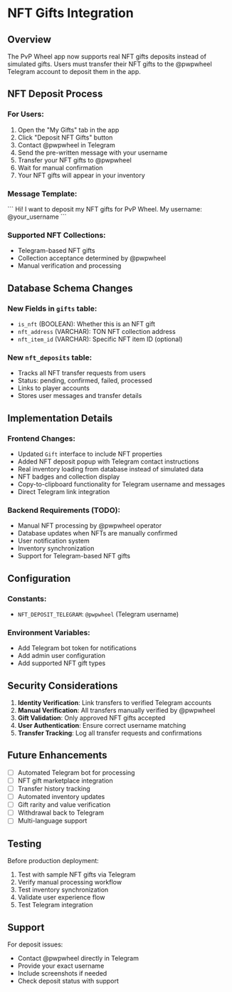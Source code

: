# NFT Gifts Integration

## Overview
The PvP Wheel app now supports real NFT gifts deposits instead of simulated gifts. Users must transfer their NFT gifts to the @pwpwheel Telegram account to deposit them in the app.

## NFT Deposit Process

### For Users:
1. Open the "My Gifts" tab in the app
2. Click "Deposit NFT Gifts" button
3. Contact @pwpwheel in Telegram
4. Send the pre-written message with your username
5. Transfer your NFT gifts to @pwpwheel
6. Wait for manual confirmation
7. Your NFT gifts will appear in your inventory

### Message Template:
\`\`\`
Hi! I want to deposit my NFT gifts for PvP Wheel. My username: @your_username
\`\`\`

### Supported NFT Collections:
- Telegram-based NFT gifts
- Collection acceptance determined by @pwpwheel
- Manual verification and processing

## Database Schema Changes

### New Fields in `gifts` table:
- `is_nft` (BOOLEAN): Whether this is an NFT gift
- `nft_address` (VARCHAR): TON NFT collection address
- `nft_item_id` (VARCHAR): Specific NFT item ID (optional)

### New `nft_deposits` table:
- Tracks all NFT transfer requests from users
- Status: pending, confirmed, failed, processed
- Links to player accounts
- Stores user messages and transfer details

## Implementation Details

### Frontend Changes:
- Updated `Gift` interface to include NFT properties
- Added NFT deposit popup with Telegram contact instructions
- Real inventory loading from database instead of simulated data
- NFT badges and collection display
- Copy-to-clipboard functionality for Telegram username and messages
- Direct Telegram link integration

### Backend Requirements (TODO):
- Manual NFT processing by @pwpwheel operator
- Database updates when NFTs are manually confirmed
- User notification system
- Inventory synchronization
- Support for Telegram-based NFT gifts

## Configuration

### Constants:
- `NFT_DEPOSIT_TELEGRAM`: `@pwpwheel` (Telegram username)

### Environment Variables:
- Add Telegram bot token for notifications
- Add admin user configuration
- Add supported NFT gift types

## Security Considerations

1. **Identity Verification**: Link transfers to verified Telegram accounts
2. **Manual Verification**: All transfers manually verified by @pwpwheel
3. **Gift Validation**: Only approved NFT gifts accepted
4. **User Authentication**: Ensure correct username matching
5. **Transfer Tracking**: Log all transfer requests and confirmations

## Future Enhancements

- [ ] Automated Telegram bot for processing
- [ ] NFT gift marketplace integration
- [ ] Transfer history tracking
- [ ] Automated inventory updates
- [ ] Gift rarity and value verification
- [ ] Withdrawal back to Telegram
- [ ] Multi-language support

## Testing

Before production deployment:
1. Test with sample NFT gifts via Telegram
2. Verify manual processing workflow
3. Test inventory synchronization
4. Validate user experience flow
5. Test Telegram integration

## Support

For deposit issues:
- Contact @pwpwheel directly in Telegram
- Provide your exact username
- Include screenshots if needed
- Check deposit status with support
